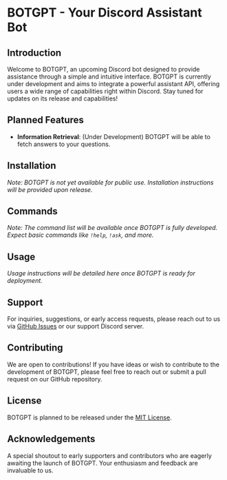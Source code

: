 # BOTGPT - Your Discord Assistant Bot

## Introduction
Welcome to BOTGPT, an upcoming Discord bot designed to provide assistance through a simple and intuitive interface. BOTGPT is currently under development and aims to integrate a powerful assistant API, offering users a wide range of capabilities right within Discord. Stay tuned for updates on its release and capabilities!

## Planned Features
- **Information Retrieval**: (Under Development) BOTGPT will be able to fetch answers to your questions.


## Installation
*Note: BOTGPT is not yet available for public use. Installation instructions will be provided upon release.*

## Commands
*Note: The command list will be available once BOTGPT is fully developed. Expect basic commands like `!help`, `!ask`, and more.*

## Usage
*Usage instructions will be detailed here once BOTGPT is ready for deployment.*

## Support
For inquiries, suggestions, or early access requests, please reach out to us via [GitHub Issues](#) or our support Discord server.

## Contributing
We are open to contributions! If you have ideas or wish to contribute to the development of BOTGPT, please feel free to reach out or submit a pull request on our GitHub repository.

## License
BOTGPT is planned to be released under the [MIT License](LICENSE).

## Acknowledgements
A special shoutout to early supporters and contributors who are eagerly awaiting the launch of BOTGPT. Your enthusiasm and feedback are invaluable to us.

